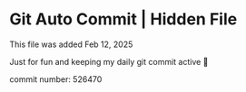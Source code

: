 # Git Auto Commit | Hidden File

This file was added Feb 12, 2025

Just for fun and keeping my daily git commit active 🤪

commit number: 526470
